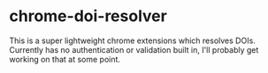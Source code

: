 # chrome-doi-resolver

This is a super lightweight chrome extensions which resolves DOIs. Currently has no authentication or validation built in, I'll probably get working on that at some point.
